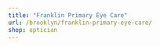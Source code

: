 ```yaml
---
title: "Franklin Primary Eye Care"
url: /brooklyn/franklin-primary-eye-care/
shop: optician
---
```

